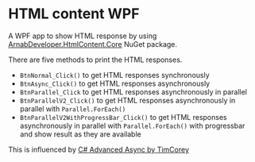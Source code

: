 # HTML content WPF

A WPF app to show HTML response by using 
[ArnabDeveloper.HtmlContent.Core](https://www.nuget.org/packages/ArnabDeveloper.HtmlContent.Core)
NuGet package.

There are five methods to print the HTML responses.

- `BtnNormal_Click()` to get HTML responses synchronously
- `BtnAsync_Click()` to get HTML responses asynchronously
- `BtnParallel_Click` to get HTML responses asynchronously in parallel
- `BtnParallelV2_Click()` to get HTML responses asynchronously in parallel 
with `Parallel.ForEach()`
- `BtnParallelV2WithProgressBar_Click()` to get HTML responses asynchronously 
in parallel with `Parallel.ForEach()` with progressbar and show result as they 
are available

This is influenced by
[C# Advanced Async by TimCorey](https://www.youtube.com/watch?v=ZTKGRJy5P2M)